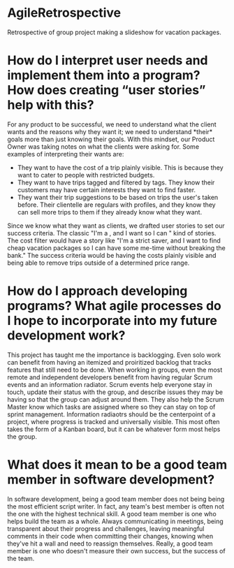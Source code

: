 # AgileRetrospective
Retrospective of group project making a slideshow for vacation packages.

<h1>How do I interpret user needs and implement them into a program? How does creating “user stories” help with this?</h1>
  For any product to be successful, we need to understand what the client wants and the reasons why they want it; we need to understand *their* goals more than just knowing their goals. With this mindset, our Product Owner was taking notes on what the clients were asking for. Some examples of interpreting their wants are:
<ul>
  <li>They want to have the cost of a trip plainly visible. This is because they want to cater to people with restricted budgets.
  <li>They want to have trips tagged and filtered by tags. They know their customers may have certain interests they want to find faster.
  <li>They want their trip suggestions to be based on trips the user's taken before. Their clientelle are regulars with profiles, and they know they can sell more trips to them if they already know what they want.
</ul>
  Since we know what they want as clients, we drafted user stories to set our success criteria. The classic "I'm a <x>, and I want <y> so I can <z>" kind of stories. The cost filter would have a story like "I'm a strict saver, and I want to find cheap vacation packages so I can have some me-time without breaking the bank." The success criteria would be having the costs plainly visible and being able to remove trips outside of a determined price range.

<h1>How do I approach developing programs? What agile processes do I hope to incorporate into my future development work?</h1>
  This project has taught me the importance is backlogging. Even solo work can benefit from having an itemized and proiritized backlog that tracks features that still need to be done. When working in groups, even the most remote and independent developers benefit from having regular Scrum events and an information radiator. Scrum events help everyone stay in touch, update their status with the group, and describe issues they may be having so that the group can adjust around them. They also help the Scrum Master know which tasks are assigned where so they can stay on top of sprint management. Information radiaotrs should be the centerpoint of a project, where progress is tracked and universally visible. This most often takes the form of a Kanban board, but it can be whatever form most helps the group.
  
<h1>What does it mean to be a good team member in software development?</h1>
  In software development, being a good team member does not being being the most efficient script writer. In fact, any team's best member is often not the one with the highest technical skill. A good team member is one who helps build the team as a whole. Always communicating in meetings, being transparent about their progress and challenges, leaving meaningful comments in their code when committing their changes, knowing when they've hit a wall and need to reassign themselves. Really, a good team member is one who doesn't measure their own success, but the success of the team.
